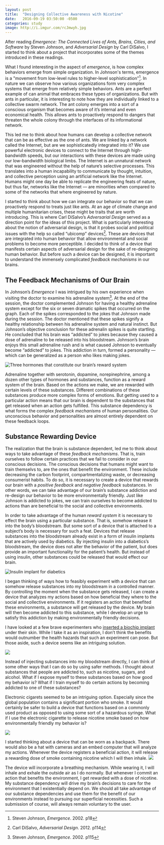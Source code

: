 ```yaml
---
layout: post
title:  "Designing Collective Awareness with Nicotine"
date:   2016-09-19 03:50:00 -0500
categories: study
image: http://i.imgur.com/rcJmwyh.jpg
---
```


After reading *Emergence: The Connected Lives of Ants, Brains, Cities, and Software* by Steven Johnson, and *Adversarial Design* by Carl DiSalvo, I started to think about a project that incorporates some of the themes introduced in these readings.

What I found interesting in the aspect of *emergence*, is how complex behaviors emerge from simple organization. In Johnson's terms, emergence is a "movement from low-level rules to higher-level sophistication"[^j1]. In nature we can observe how various organizations form very complex systems that emerge from relatively simple behaviors. Ants are a perfect example of can animal that embraces these types of organizations. But with ants in particular, it is interesting to note how they are individually linked to a collective swarm network. The ant colony emerges into a sort of a conscious organism that becomes aware of it’s internal and even economical health. This allows ants to proactively respond to dangers that threaten the whole colony through the interfaces of its informational network.

This led me to think about how humans can develop a collective network that can be as effective as the one of ants. We are linked by a network called the Internet, but are we sophisticatedly integrated into it? We use powerful electronic devices to connect to the Internet through high-bandwidth speeds, but our interactions with these devices are made using our low-bandwidth biological limbs. The Internet is an unnatural network that was engineered without the help of nature’s selective processes. This translates into a human incapability to communicate by thought, intuition, and collective perception using an artificial network like the Internet. Humans might one day be able to replicate the engineering feats of nature, but thus far, networks like the Internet — are minorities when compared to some of the networks that where engineered by nature.

I started to think about how we can integrate our behavior so that we can proactively respond to treats just like ants. At an age of climate change and multiple humanitarian crises, these might be traits that are worth introducing. This is where Carl DiSalvo’s *Adversarial Design* served as a direction point for the ideas of this project. What is particularly interesting about the notion of adversarial design, is that it probes social and political issues with the help so called “ubicomp” devices[^d1]. These are devices that are integrated into human behavior that allow environmental and social problems to become more perceptible. I decided to think of a device that manifests certain aspects of adversarial design for the sake of re-designing human behavior. But before such a device can be designed, it is important to understand the immensely complicated *feedback mechanisms* in our brains.

## The Feedback Mechanisms of Our Brain

In Johnson’s *Emergence* I was intrigued by his own experience when visiting the doctor to examine his adrenaline system[^j2]. At the end of the session, the doctor complemented Johnson for having a healthy adrenaline system except for the six or seven dramatic spikes that occurred on the graph. Each of the spikes corresponded to the jokes that Johnson made during the session. The doctor mentioned that these spikes signify a healthy relationship between his adrenaline system and natural instinct. But Johnson’s objective conclusion for these adrenalin spikes is quite startling. He concluded that his brain was “addicted” to jokes because they caused a dose of adrenaline to be released into his bloodstream. Johnson’s brain enjoys this small adrenaline rush and is what caused Johnson to eventually become “addicted” to jokes. This addiction in turn, formed a personality — which can be generalized as a person who likes making jokes.

![Three hormones that constitute our brain’s reward system](https://65.media.tumblr.com/de0bd1a51be30c0510afb2fd95489f09/tumblr_inline_nsga2pdbko1rse1qt_500.jpg)

Adrenaline together with serotonin, dopamine, norepinephrine, among a dozen other types of hormones and substances, function as a reward system of the brain. Based on the actions we make, we are rewarded with certain levels of these substances. Different combinations of these substances produce more complex forms of emotions. But getting used to a particular action means that our brain is dependent to the substances that get released when an action gets fulfilled. This substance dependency is what forms the complex *feedback mechanisms* of human personalities. Our unconscious behavior and personalities are almost entirely dependent on these feedback loops.

## Substance Rewarding Device

The realization that the brain is substance dependent, led me to think about ways to take advantage of these *feedback mechanisms*. That is, train ourselves to follow certain practices that we fail to consider in our conscious decisions. The conscious decisions that humans might want to train themselvs to, are the ones that benefit the environment. These include decreasing the carbon footprint, compartmentalizing waste, or decreasing consumerist habits. To do so, it is necessary to create a device that rewards our brain with a *positive feedback* and *negative feedback* substances. In other words, we can take advantage of our brain’s substance addiction and re-design our behavior to be more environmentally friendly. Just like Johnson is addicted to jokes, we can train ourselves to become addicted to actions than are beneficial to the social and collective environments.

In order to take advantage of the human *reward system* it is necessary to effect the brain using a particular substance. That is, somehow release it into the body’s bloodstream. But some sort of a device that is attached to a subject’s body is necessary for such a feat. Devices that release substances into the bloodstream already exist in а form of insulin implants that are actively used by diabetics. By injecting insulin into a diabetics’s bloodstream, the device does not alter the behavior of the patient, but does provide an important functionality for the patient’s health. But instead of using insulin, other substances could be released that would effect our brain.

![Insulin implant for diabetics](http://images.dailytech.com/nimage/21235_large_Insulin-Pump.jpg)

I began thinking of ways how to feasibly experiment with a device that can somehow release substances into my bloodstream in a controlled manner. By controlling the moment when the substance gets released, I can create a device that analyzes my actions based on how beneficial they where to the social and collective environments. If it registers an action that benefited these environments, a substance will get released by the device. My brain will then become addicted to this substance, while I develop an urge to satisfy this addiction by making environmentally friendly decisions.

I have looked at a few brave experimenters who [inserted a biochip implant](https://www.youtube.com/watch?v=clIiP1H3Opw) under their skin. While I take it as an inspiration, I don’t think the benefits would outnumber the health hazards that such an experiment can pose. But those aside, such a device seems like an intriguing solution.

![](https://motherboard-images.vice.com/content-images/contentimage/9643/1399664333498.jpeg?crop=0.967741935483871xw:1xh;*,*&resize=700:*&output-format=jpeg&output-quality=90)

Instead of injecting substances into my bloodstream directly, I can think of some other ways that I can do so by using safer methods. I thought about substances that people are addicted to, such as nicotine, sugars, and alcohol. What if I expose myself to these substances based on how good my behavior is? What if I train myself to do certain actions by becoming addicted to one of these substances?

Electronic cigarets seemed to be an intriguing option. Especially since the global population contains a significant portion who smoke. It would certainly be safer to build a device that functions based on a commonly used product as opposed to using some sort of a hazardous syringe. What if I use the electronic cigarette to release nicotine smoke based on how environmentally friendly my behavior is?

![](http://cdns.yournewswire.com/wp-content/uploads/2014/08/electronic-cig-604cs042913.jpg)

I started thinking about a device that can be worn as a backpack. There would also be a hat with cameras and an embed computer that will analyze my actions. Whenever the device registers a beneficial action, it will release a rewarding dose of smoke containing nicotine which I will then inhale.
![](http://i.imgur.com/rcJmwyh.jpg)

The device will incorporate a breathing mechanism. While wearing it, I will inhale and exhale the outside air as I do normally. But whenever I commit an action that benefits the environment, I get rewarded with a dose of nicotine. My substance dependency will drive my brain’s decisions to care for the environment that I existentially depend on. We should all take advantage of our substance dependencies and use them for the benefit of our environments instead to pursuing our superficial necessities. Such a submission of course, will always remain voluntary to the user.

[^j1]: Steven Johnson, *Emergence*. 2002. p18
[^j2]: Steven Johnson, *Emergence*. 2002. p115
[^d1]: Carl DiSalvo, *Adversarial Design*. 2012. p114
